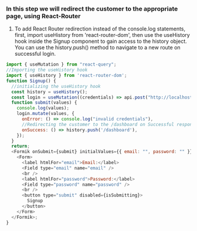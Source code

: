 ### In this step we will redirect the customer to the appropriate page, using React-Router

1. To add React Router redirection instead of the console.log statements, first, import useHistory from 'react-router-dom', then use the useHistory hook inside the Signup component to gain access to the history object. You can use the history.push() method to navigate to a new route on successful login.


```js
import { useMutation } from "react-query";
//Importing the useHistory hook
import { useHistory } from 'react-router-dom';
function Signup() {
  //initializing the useHistory hook
  const history = useHistory();
  const login = useMutation((credentials) => api.post("http://localhost:8000/login", credentials));
  function submit(values) {
    console.log(values);
    login.mutate(values, {
      onError: () => console.log("invalid credentials"),
      //Redirecting the customer to the /dashboard on Successful responses
      onSuccess: () => history.push('/dashboard'),
    });
  }
  return;
  <Formik onSubmit={submit} initialValues={{ email: "", password: "" }}>
    <Form>
      <label htmlFor="email">Email:</label>
      <Field type="email" name="email" />
      <br />
      <label htmlFor="password">Password:</label>
      <Field type="password" name="password" />
      <br />
      <button type="submit" disabled={isSubmitting}>
        Signup
      </button>
    </Form>
  </Formik>;
}
```
